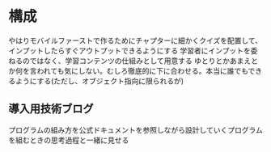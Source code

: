 # 構成
やはりモバイルファーストで作るためにチャプターに細かくクイズを配置して、
インプットしたらすぐアウトプットできるようにする
学習者にインプットを委ねるのではなく、学習コンテンツの仕組みとして用意する
ゆとりとかあまえとか何を言われても気にしない。むしろ徹底的に下に合わせる。本当に誰でもできるようにする(ただし、オブジェクト指向に限られるが)

## 導入用技術ブログ
プログラムの組み方を公式ドキュメントを参照しながら設計していくプログラムを組むときの思考過程と一緒に見せる
